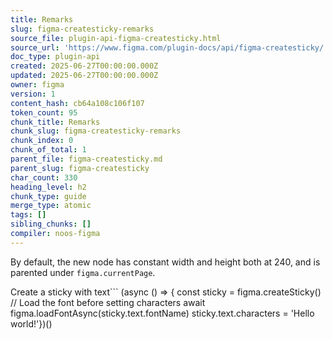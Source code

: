 ```yaml
---
title: Remarks
slug: figma-createsticky-remarks
source_file: plugin-api-figma-createsticky.html
source_url: 'https://www.figma.com/plugin-docs/api/figma-createsticky/'
doc_type: plugin-api
created: 2025-06-27T00:00:00.000Z
updated: 2025-06-27T00:00:00.000Z
owner: figma
version: 1
content_hash: cb64a108c106f107
token_count: 95
chunk_title: Remarks
chunk_slug: figma-createsticky-remarks
chunk_index: 0
chunk_of_total: 1
parent_file: figma-createsticky.md
parent_slug: figma-createsticky
char_count: 330
heading_level: h2
chunk_type: guide
merge_type: atomic
tags: []
sibling_chunks: []
compiler: noos-figma
---
```


By default, the new node has constant width and height both at 240, and is parented under `figma.currentPage`.

Create a sticky with text```
(async () => { const sticky = figma.createSticky() // Load the font before setting characters await figma.loadFontAsync(sticky.text.fontName) sticky.text.characters = 'Hello world!'})()
```
